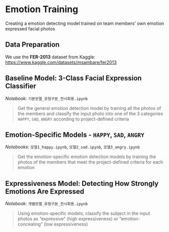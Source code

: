 # Emotion Training

Creating a emotion detecting model trained on team members' own emotion expressed facial photos


## Data Preparation

We use the **FER-2013** dataset from Kaggle:  
https://www.kaggle.com/datasets/msambare/fer2013


## Baseline Model: 3-Class Facial Expression Classifier

*Notebook:* `기본모델_유형구분_전시회용.ipynb`  

> Get the general emotion detection model by training all the photos of the members and classify the input photo into one of the 3 categories `HAPPY`, `SAD`, `ANGRY` according to project-defined criteria


## Emotion-Specific Models - `HAPPY`, `SAD`, `ANGRY`

*Notebooks:* `모델1_happy.ipynb`, `모델2_sad.ipynb`, `모델3_angry.ipynb`  

> Get the emotion-specific emotion detection models by training the photos of the members that meet the project-defined criteria for each emotion


## Expressiveness Model: Detecting How Strongly Emotions Are Expressed

*Notebook:* `개별모델_유형구분_전시회용.ipynb`  

> Using emotion-specific models, classify the subject in the input photos as “expressive” (high expressiveness) or “emotion-concealing” (low expressiveness)

